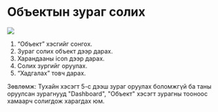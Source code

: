# Объектын зураг солих

![](<../img/Об зураг оруулах.gif>)

1. “Объект” хэсгийг сонгох.
2. Зураг солих объект дээр дарах.
3. Харандааны icon дээр дарах.
4. Солих зургийг оруулах.
5. “Хадгалах” товч дарах.

Зөвлөмж: Тухайн хэсэгт 5-с дээш зураг оруулах боломжгүй ба таны оруулсан зурагнууд "Dashboard", "Объект" хэсэгт зурагны тооноос хамаарч солигдож харагдах юм.
